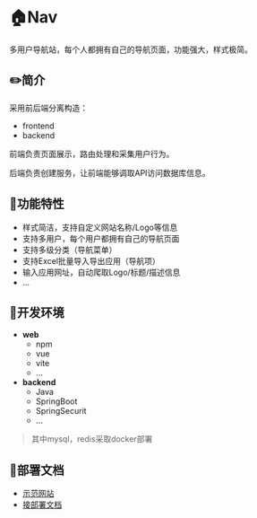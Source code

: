 # 🏠Nav

多用户导航站，每个人都拥有自己的导航页面，功能强大，样式极简。



## ✏️简介

采用前后端分离构造：

- frontend
- backend

前端负责页面展示，路由处理和采集用户行为。

后端负责创建服务，让前端能够调取API访问数据库信息。



## 🔭功能特性

- 样式简洁，支持自定义网站名称/Logo等信息
- 支持多用户，每个用户都拥有自己的导航页面
- 支持多级分类（导航菜单）
- 支持Excel批量导入导出应用（导航项）
- 输入应用网址，自动爬取Logo/标题/描述信息
- ...



## 🔧开发环境

- **web**
  - npm
  - vue
  - vite
  - ...
- **backend**
  - Java
  - SpringBoot
  - SpringSecurit
  - ...

> 其中mysql，redis采取docker部署

## 📖部署文档

- [示范网站](https://nav.nekos.news)
- [接部署文档](docs/README.md)

